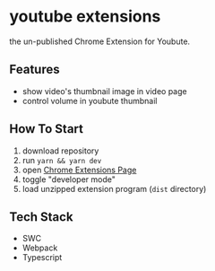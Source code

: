 # youtube extensions

the un-published Chrome Extension for Youbute.

## Features

- show video's thumbnail image in video page
- control volume in youbute thumbnail

## How To Start

1. download repository
2. run `yarn && yarn dev`
3. open [Chrome Extensions Page](chrome://extensions/)
4. toggle "developer mode"
5. load unzipped extension program (`dist` directory)

## Tech Stack

- SWC
- Webpack
- Typescript
